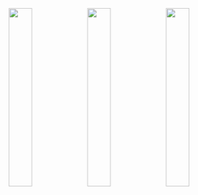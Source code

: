<p align="center">
  <img src="https://github.com/user-attachments/assets/4a2c05d2-e4da-401f-b5c7-85afdc0ad81a" width="30%" />
  <img src="https://github.com/user-attachments/assets/ad395c1d-a74d-4522-84fb-a194f4c4762e" width="30%" />
  <img src="https://github.com/user-attachments/assets/2c9e4ba3-8ec1-4960-aa1f-0265229c68d6" width="30%" />
</p>
